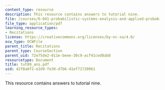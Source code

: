 ```yaml
---
content_type: resource
description: This resource contains answers to tutorial nine.
file: /courses/6-041-probabilistic-systems-analysis-and-applied-probability-spring-2006/42f8a8f2e2d9fe30d7b641ef71720961_tut09_ans.pdf
file_type: application/pdf
learning_resource_types:
- Recitations
license: https://creativecommons.org/licenses/by-nc-sa/4.0/
ocw_type: OCWFile
parent_title: Recitations
parent_type: CourseSection
parent_uid: 72e75de2-011e-beee-30c9-acf41ced8ab8
resourcetype: Document
title: tut09_ans.pdf
uid: 42f8a8f2-e2d9-fe30-d7b6-41ef71720961
---
```

This resource contains answers to tutorial nine.